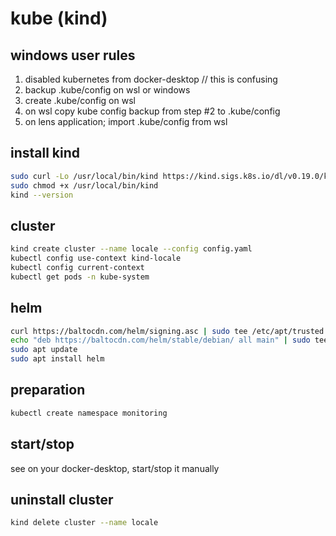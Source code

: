# kube (kind)

## windows user rules
1. disabled kubernetes from docker-desktop // this is confusing
2. backup .kube/config on wsl or windows
3. create .kube/config on wsl
4. on wsl copy kube config backup from step #2 to .kube/config
5. on lens application; import .kube/config from wsl

## install kind
```bash
sudo curl -Lo /usr/local/bin/kind https://kind.sigs.k8s.io/dl/v0.19.0/kind-linux-amd64
sudo chmod +x /usr/local/bin/kind
kind --version
```

## cluster
```bash
kind create cluster --name locale --config config.yaml
kubectl config use-context kind-locale
kubectl config current-context
kubectl get pods -n kube-system
```

## helm
```bash
curl https://baltocdn.com/helm/signing.asc | sudo tee /etc/apt/trusted.gpg.d/helm.asc > /dev/null
echo "deb https://baltocdn.com/helm/stable/debian/ all main" | sudo tee /etc/apt/sources.list.d/helm-stable-debian.list
sudo apt update
sudo apt install helm
```

## preparation
```bash
kubectl create namespace monitoring
```

## start/stop
see on your docker-desktop, start/stop it manually

## uninstall cluster
```bash
kind delete cluster --name locale
```
